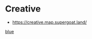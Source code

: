 # Creative

- https://creative.map.supergoat.land/

[blue](https://creative.map.supergoat.land/ ':include :type=iframe width=100% height=800px')
